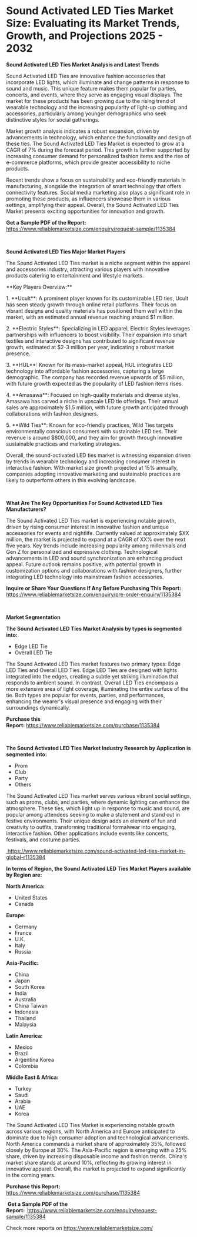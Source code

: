 <p><h1>Sound Activated LED Ties Market Size: Evaluating its Market Trends, Growth, and Projections 2025 - 2032</h1></p><p><strong>Sound Activated LED Ties Market Analysis and Latest Trends</strong></p>
<p><p>Sound Activated LED Ties are innovative fashion accessories that incorporate LED lights, which illuminate and change patterns in response to sound and music. This unique feature makes them popular for parties, concerts, and events, where they serve as engaging visual displays. The market for these products has been growing due to the rising trend of wearable technology and the increasing popularity of light-up clothing and accessories, particularly among younger demographics who seek distinctive styles for social gatherings.</p><p>Market growth analysis indicates a robust expansion, driven by advancements in technology, which enhance the functionality and design of these ties. The Sound Activated LED Ties Market is expected to grow at a CAGR of 7% during the forecast period. This growth is further supported by increasing consumer demand for personalized fashion items and the rise of e-commerce platforms, which provide greater accessibility to niche products.</p><p>Recent trends show a focus on sustainability and eco-friendly materials in manufacturing, alongside the integration of smart technology that offers connectivity features. Social media marketing also plays a significant role in promoting these products, as influencers showcase them in various settings, amplifying their appeal. Overall, the Sound Activated LED Ties Market presents exciting opportunities for innovation and growth.</p></p>
<p><strong>Get a Sample PDF of the Report:&nbsp;</strong> <a href="https://www.reliablemarketsize.com/enquiry/request-sample/1135384?utm_campaign=2749&utm_medium=2&utm_source=Github&utm_content=ia&utm_term=25032025&utm_id=sound-activated-led-ties">https://www.reliablemarketsize.com/enquiry/request-sample/1135384</a></p>
<p>&nbsp;</p>
<p><strong>Sound Activated LED Ties Major Market Players</strong></p>
<p><p>The Sound Activated LED Ties market is a niche segment within the apparel and accessories industry, attracting various players with innovative products catering to entertainment and lifestyle markets. </p><p>**Key Players Overview:**</p><p>1. **Ucult**: A prominent player known for its customizable LED ties, Ucult has seen steady growth through online retail platforms. Their focus on vibrant designs and quality materials has positioned them well within the market, with an estimated annual revenue reaching around $1 million.</p><p>2. **Electric Styles**: Specializing in LED apparel, Electric Styles leverages partnerships with influencers to boost visibility. Their expansion into smart textiles and interactive designs has contributed to significant revenue growth, estimated at $2-3 million per year, indicating a robust market presence.</p><p>3. **HUL**: Known for its mass-market appeal, HUL integrates LED technology into affordable fashion accessories, capturing a large demographic. The company has recorded revenue upwards of $5 million, with future growth expected as the popularity of LED fashion items rises.</p><p>4. **Amasawa**: Focused on high-quality materials and diverse styles, Amasawa has carved a niche in upscale LED tie offerings. Their annual sales are approximately $1.5 million, with future growth anticipated through collaborations with fashion designers.</p><p>5. **Wild Ties**: Known for eco-friendly practices, Wild Ties targets environmentally conscious consumers with sustainable LED ties. Their revenue is around $800,000, and they aim for growth through innovative sustainable practices and marketing strategies.</p><p>Overall, the sound-activated LED ties market is witnessing expansion driven by trends in wearable technology and increasing consumer interest in interactive fashion. With market size growth projected at 15% annually, companies adopting innovative marketing and sustainable practices are likely to outperform others in this evolving landscape.</p></p>
<p>&nbsp;</p>
<p><strong>What Are The Key Opportunities For Sound Activated LED Ties Manufacturers?</strong></p>
<p><p>The Sound Activated LED Ties market is experiencing notable growth, driven by rising consumer interest in innovative fashion and unique accessories for events and nightlife. Currently valued at approximately $XX million, the market is projected to expand at a CAGR of XX% over the next five years. Key trends include increasing popularity among millennials and Gen Z for personalized and expressive clothing. Technological advancements in LED and sound synchronization are enhancing product appeal. Future outlook remains positive, with potential growth in customization options and collaborations with fashion designers, further integrating LED technology into mainstream fashion accessories.</p></p>
<p><strong>Inquire or Share Your Questions If Any Before Purchasing This Report:</strong> <a href="https://www.reliablemarketsize.com/enquiry/pre-order-enquiry/1135384?utm_campaign=2749&utm_medium=2&utm_source=Github&utm_content=ia&utm_term=25032025&utm_id=sound-activated-led-ties">https://www.reliablemarketsize.com/enquiry/pre-order-enquiry/1135384</a></p>
<p>&nbsp;</p>
<p><strong>Market Segmentation</strong></p>
<p><strong>The Sound Activated LED Ties Market Analysis by types is segmented into:</strong></p>
<p><ul><li>Edge LED Tie</li><li>Overall LED Tie</li></ul></p>
<p><p>The Sound Activated LED Ties market features two primary types: Edge LED Ties and Overall LED Ties. Edge LED Ties are designed with lights integrated into the edges, creating a subtle yet striking illumination that responds to ambient sound. In contrast, Overall LED Ties encompass a more extensive area of light coverage, illuminating the entire surface of the tie. Both types are popular for events, parties, and performances, enhancing the wearer's visual presence and engaging with their surroundings dynamically.</p></p>
<p><strong>Purchase this Report:&nbsp;</strong><a href="https://www.reliablemarketsize.com/purchase/1135384?utm_campaign=2749&utm_medium=2&utm_source=Github&utm_content=ia&utm_term=25032025&utm_id=sound-activated-led-ties">https://www.reliablemarketsize.com/purchase/1135384</a></p>
<p>&nbsp;</p>
<p><strong>The Sound Activated LED Ties Market Industry Research by Application is segmented into:</strong></p>
<p><ul><li>Prom</li><li>Club</li><li>Party</li><li>Others</li></ul></p>
<p><p>The Sound Activated LED Ties market serves various vibrant social settings, such as proms, clubs, and parties, where dynamic lighting can enhance the atmosphere. These ties, which light up in response to music and sound, are popular among attendees seeking to make a statement and stand out in festive environments. Their unique design adds an element of fun and creativity to outfits, transforming traditional formalwear into engaging, interactive fashion. Other applications include events like concerts, festivals, and costume parties.</p></p>
<p><a href="https://www.reliablemarketsize.com/sound-activated-led-ties-market-in-global-r1135384?utm_campaign=2749&utm_medium=2&utm_source=Github&utm_content=ia&utm_term=25032025&utm_id=sound-activated-led-ties">&nbsp;https://www.reliablemarketsize.com/sound-activated-led-ties-market-in-global-r1135384</a></p>
<p><strong>In terms of Region, the Sound Activated LED Ties Market Players available by Region are:</strong></p>
<p>
    <p> <strong> North America: </strong>
        <ul>
            <li>United States</li>
            <li>Canada</li>
        </ul>
        </p> 
    <p> <strong> Europe: </strong>
        <ul>
            <li>Germany</li>
            <li>France</li>
            <li>U.K.</li>
            <li>Italy</li>
            <li>Russia</li>
        </ul>
        </p> 
    <p> <strong> Asia-Pacific: </strong>
        <ul>
            <li>China</li>
            <li>Japan</li>
            <li>South Korea</li>
            <li>India</li>
            <li>Australia</li>
            <li>China Taiwan</li>
            <li>Indonesia</li>
            <li>Thailand</li>
            <li>Malaysia</li>
        </ul>
        </p> 
    <p> <strong> Latin America: </strong>
        <ul>
            <li>Mexico</li>
            <li>Brazil</li>
            <li>Argentina Korea</li>
            <li>Colombia</li>
        </ul>
        </p> 
    <p> <strong> Middle East & Africa: </strong>
        <ul>
            <li>Turkey</li>
            <li>Saudi</li>
            <li>Arabia</li>
            <li>UAE</li>
            <li>Korea</li>
        </ul>
    </p>
    </p>
<p><p>The Sound Activated LED Ties Market is experiencing notable growth across various regions, with North America and Europe anticipated to dominate due to high consumer adoption and technological advancements. North America commands a market share of approximately 35%, followed closely by Europe at 30%. The Asia-Pacific region is emerging with a 25% share, driven by increasing disposable income and fashion trends. China's market share stands at around 10%, reflecting its growing interest in innovative apparel. Overall, the market is projected to expand significantly in the coming years.</p></p>
<p><strong>Purchase this Report: </strong><a href="https://www.reliablemarketsize.com/purchase/1135384?utm_campaign=2749&utm_medium=2&utm_source=Github&utm_content=ia&utm_term=25032025&utm_id=sound-activated-led-ties">https://www.reliablemarketsize.com/purchase/1135384</a></p>
<p>&nbsp;<strong>Get a Sample PDF of the Report:&nbsp;&nbsp;</strong><a href="https://www.reliablemarketsize.com/enquiry/request-sample/1135384?utm_campaign=2749&utm_medium=2&utm_source=Github&utm_content=ia&utm_term=25032025&utm_id=sound-activated-led-ties">https://www.reliablemarketsize.com/enquiry/request-sample/1135384</a></p>
<p><strong></strong></p>
<p>Check more reports on <a href="https://www.reliablemarketsize.com/?utm_campaign=2749&utm_medium=2&utm_source=Github&utm_content=ia&utm_term=25032025&utm_id=sound-activated-led-ties">https://www.reliablemarketsize.com/</a></p>